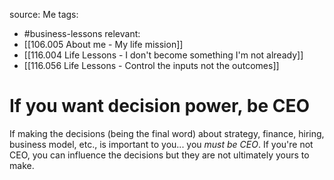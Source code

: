 source: Me
tags:
- #business-lessons 
relevant:
- [[106.005 About me - My life mission]]
- [[116.004 Life Lessons - I don't become something I'm not already]]
- [[116.056 Life Lessons - Control the inputs not the outcomes]]

# If you want decision power, be CEO

If making the decisions (being the final word) about strategy, finance, hiring, business model, etc., is important to you... you _must be CEO_. If you're not CEO, you can influence the decisions but they are not ultimately yours to make.

